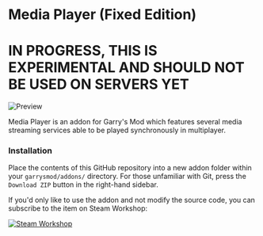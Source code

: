 Media Player (Fixed Edition)
============
# IN PROGRESS, THIS IS EXPERIMENTAL AND SHOULD NOT BE USED ON SERVERS YET


![Preview](https://steamuserimages-a.akamaihd.net/ugc/403430334757512796/4EFCE2D358BCAF42389E36B62CB11E9849842E07/)

Media Player is an addon for Garry's Mod which features several media streaming services able to be played synchronously in multiplayer.

### Installation ###

Place the contents of this GitHub repository into a new addon folder within your `garrysmod/addons/` directory. For those unfamiliar with Git, press the `Download ZIP` button in the right-hand sidebar.

If you'd only like to use the addon and not modify the source code, you can subscribe to the item on Steam Workshop:

[![Steam Workshop](https://www.pixeltailgames.com/elevator/images/workshop_button.png)](https://steamcommunity.com/sharedfiles/filedetails/?id=546392647)
